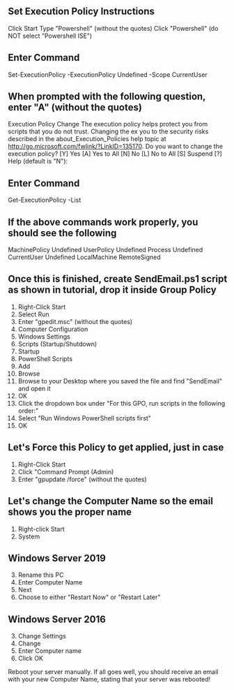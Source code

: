 ## Set Execution Policy Instructions ##
Click Start
Type "Powershell" (without the quotes)
Click "Powershell" (do NOT select "Powershell ISE")

## Enter Command ##
Set-ExecutionPolicy -ExecutionPolicy Undefined -Scope CurrentUser

## When prompted with the following question, enter "A" (without the quotes)

Execution Policy Change
The execution policy helps protect you from scripts that you do not trust. Changing the ex
you to the security risks described in the about_Execution_Policies help topic at
http://go.microsoft.com/fwlink/?LinkID=135170. Do you want to change the execution policy?
[Y] Yes  [A] Yes to All  [N] No  [L] No to All  [S] Suspend  [?] Help (default is "N"):

## Enter Command ##
Get-ExecutionPolicy -List

## If the above commands work properly, you should see the following ##
   
MachinePolicy       Undefined
   UserPolicy       Undefined
      Process       Undefined
  CurrentUser       Undefined
 LocalMachine    RemoteSigned
 
 
 ## Once this is finished, create SendEmail.ps1 script as shown in tutorial, drop it inside Group Policy ##
 
1. Right-Click Start
2. Select Run
3. Enter "gpedit.msc" (without the quotes)
4. Computer Configuration
5. Windows Settings
6. Scripts (Startup/Shutdown)
7. Startup
8. PowerShell Scripts
9. Add
10. Browse
11. Browse to your Desktop where you saved the file and find "SendEmail" and open it
12. OK
13. Click the dropdown box under "For this GPO, run scripts in the following order:"
14. Select "Run Windows PowerShell scripts first"
15. OK

## Let's Force this Policy to get applied, just in case ##
1. Right-Click Start
2. Click "Command Prompt (Admin)
3. Enter "gpupdate /force" (without the quotes)

## Let's change the Computer Name so the email shows you the proper name ##
1. Right-click Start
2. System
## Windows Server 2019 ##
3. Rename this PC
4. Enter Computer Name
5. Next
6. Choose to either "Restart Now" or "Restart Later"
## Windows Server 2016 ##
3. Change Settings
4. Change
5. Enter Computer name
6. Click OK

Reboot your server manually. If all goes well, you should receive an email with your new Computer Name, stating that your server was rebooted!

